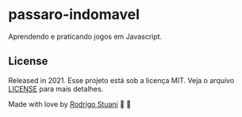 # passaro-indomavel

Aprendendo e praticando jogos em Javascript. 

## License

Released in 2021.
Esse projeto está sob a licença MIT. Veja o arquivo [LICENSE](LICENSE) para mais detalhes.

Made with love by [Rodrigo Stuani](https://github.com/RodrigoStuani) 💙 🚀